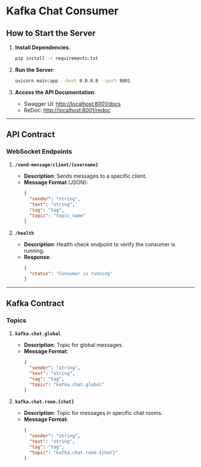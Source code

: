 # Kafka Chat Consumer

## How to Start the Server

1. **Install Dependencies**:
   ```bash
   pip install -r requirements.txt
   ```

2. **Run the Server**:
   ```bash
   uvicorn main:app --host 0.0.0.0 --port 8001
   ```

3. **Access the API Documentation**:
   - Swagger UI: [http://localhost:8001/docs](http://localhost:8001/docs)
   - ReDoc: [http://localhost:8001/redoc](http://localhost:8001/redoc)

---

## API Contract

### WebSocket Endpoints

1. **`/send-message/client/{username}`**
   - **Description**: Sends messages to a specific client.
   - **Message Format** (JSON):
     ```json
     {
       "sender": "string",
       "text": "string",
       "tag": "tag",
       "topic": "topic_name"
     }
     ```

2. **`/health`**
   - **Description**: Health check endpoint to verify the consumer is running.
   - **Response**:
     ```json
     {
       "status": "Consumer is running"
     }
     ```

---

## Kafka Contract

### Topics

1. **`kafka.chat.global`**
   - **Description**: Topic for global messages.
   - **Message Format**:
     ```json
     {
       "sender": "string",
       "text": "string",
       "tag": "tag",
       "topic": "kafka.chat.global"
     }
     ```

2. **`kafka.chat.room.{chat}`**
   - **Description**: Topic for messages in specific chat rooms.
   - **Message Format**:
     ```json
     {
       "sender": "string",
       "text": "string",
       "tag": "tag",
       "topic": "kafka.chat.room.{chat}"
     }
     ```